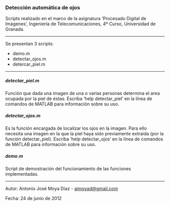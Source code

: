 ### Detección automática de ojos


Scripts realizado en el marco de la asignatura ‘Procesado Digital de Imágenes’, Ingeniería de Telecomunicaciones, 4º Curso, Universidad de Granada.

***

Se presentan 3 scripts:
* demo.m
* detectar_ojos.m
* detercar_piel.m

***

##### detectar_piel.m

Función que dada una imagen de una o varias personas determina el area ocupada por la piel de éstas. Escriba ‘help detectar_piel’ en la línea de comandos de MATLAB para información sobre su uso.

##### detectar_ojos.m

Es la función encargada de localizar los ojos en la imagen. Para ello necesita una imagen en la que la piel haya sido previamente extraida (por la función detectar_piel). Escriba ‘help detectar_ojos’ en la línea de comandos de MATLAB para información sobre su uso.

##### demo.m

Script de demostración del funcionamiento de las funciones implementadas.

***

Autor: Antonio José Moya Díaz - ajmoyad@gmail.com

Fecha: 24 de junio de 2012

